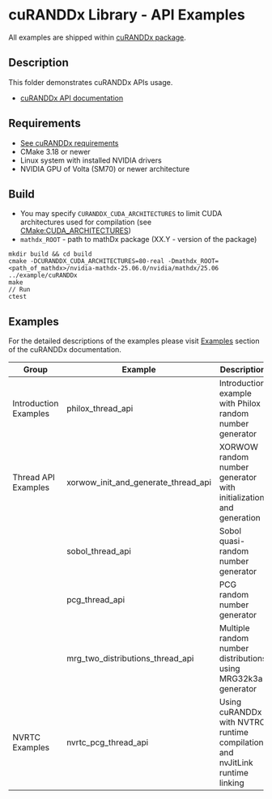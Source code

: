 # cuRANDDx Library - API Examples

All examples are shipped within [cuRANDDx package](https://developer.nvidia.com/curanddx-downloads).

## Description

This folder demonstrates cuRANDDx APIs usage.

* [cuRANDDx API documentation](https://docs.nvidia.com/cuda/curanddx/index.html)

## Requirements

* [See cuRANDDx requirements](https://docs.nvidia.com/cuda/curanddx/get_started/requirement.html)
* CMake 3.18 or newer
* Linux system with installed NVIDIA drivers
* NVIDIA GPU of Volta (SM70) or newer architecture

## Build

* You may specify `CURANDDX_CUDA_ARCHITECTURES` to limit CUDA architectures used for compilation (see [CMake:CUDA_ARCHITECTURES](https://cmake.org/cmake/help/latest/prop_tgt/CUDA_ARCHITECTURES.html#prop_tgt:CUDA_ARCHITECTURES))
* `mathdx_ROOT` - path to mathDx package (XX.Y - version of the package)

```
mkdir build && cd build
cmake -DCURANDDX_CUDA_ARCHITECTURES=80-real -Dmathdx_ROOT=<path_of_mathdx>/nvidia-mathdx-25.06.0/nvidia/mathdx/25.06 ../example/cuRANDDx
make
// Run
ctest
```

## Examples

For the detailed descriptions of the examples please visit [Examples](https://docs.nvidia.com/cuda/curanddx/index.html) section of the cuRANDDx documentation.

|              Group           |            Example                  |                                  Description                                                    |
|------------------------------|-------------------------------------|-------------------------------------------------------------------------------------------------|
| Introduction Examples        | philox_thread_api                   | Introduction example with Philox random number generator                                        |
| Thread API Examples          | xorwow_init_and_generate_thread_api | XORWOW random number generator with initialization and generation                               |
|                              | sobol_thread_api                    | Sobol quasi-random number generator                                                             |
|                              | pcg_thread_api                      | PCG random number generator                                                                     |
|                              | mrg_two_distributions_thread_api    | Multiple random number distributions using MRG32k3a generator                                   |
| NVRTC Examples               | nvrtc_pcg_thread_api                | Using cuRANDDx with NVTRC runtime compilation and nvJitLink runtime linking                     |
